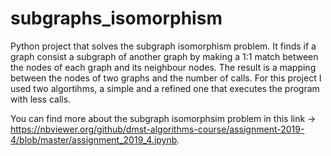 # subgraphs_isomorphism
Python project that solves the subgraph isomorphism problem. It finds if a graph consist a subgraph of another graph by making a 1:1 match between the nodes of each graph and its neighbour nodes. 
The result is a mapping between the nodes of two graphs and the number of calls. For this project I used two algortihms, a simple and a refined one that executes the program with less calls.

You can find more about the subgraph isomorphsim problem in this link -> https://nbviewer.org/github/dmst-algorithms-course/assignment-2019-4/blob/master/assignment_2019_4.ipynb.
